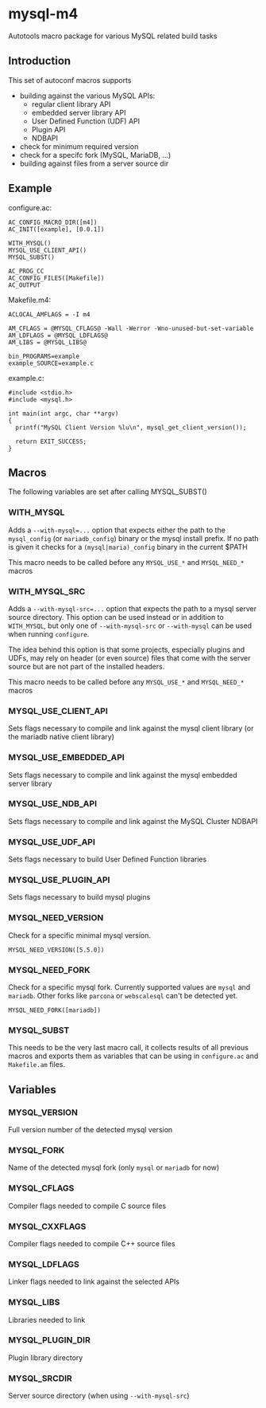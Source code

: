 mysql-m4
========

Autotools macro package for various MySQL related build tasks

Introduction
------------

This set of autoconf macros supports 

* building against the various MySQL APIs:
    * regular client library API
	* embedded server library API
	* User Defined Function (UDF) API
	* Plugin API
	* NDBAPI
* check for minimum required version
* check for a specifc fork (MySQL, MariaDB, ...)
* building against files from a server source dir


Example
-------

configure.ac:

    AC_CONFIG_MACRO_DIR([m4])
    AC_INIT([example], [0.0.1])
    
    WITH_MYSQL()
	MYSQL_USE_CLIENT_API()
	MYSQL_SUBST()
    
    AC_PROG_CC
    AC_CONFIG_FILES([Makefile])
	AC_OUTPUT
	
Makefile.m4:

	ACLOCAL_AMFLAGS = -I m4
    	
	AM_CFLAGS = @MYSQL_CFLAGS@ -Wall -Werror -Wno-unused-but-set-variable
    AM_LDFLAGS = @MYSQL_LDFLAGS@
    AM_LIBS = @MYSQL_LIBS@
    
	bin_PROGRAMS=example
	example_SOURCE=example.c

example.c:

	#include <stdio.h>
    #include <mysql.h>
    
    int main(int argc, char **argv)
    {
      printf("MySQL Client Version %lu\n", mysql_get_client_version());
    
      return EXIT_SUCCESS;
    }

Macros
------

The following variables are set after calling MYSQL_SUBST()

### WITH_MYSQL

Adds a `--with-mysql=...` option that expects either the path to the `mysql_config` 
(or `mariadb_config`) binary or the mysql install prefix. If no path is given it
checks for a `(mysql|maria)_config` binary in the current $PATH

This macro needs to be called before any `MYSQL_USE_*` and `MYSQL_NEED_*` macros

### WITH_MYSQL_SRC

Adds a `--with-mysql-src=...` option that expects the path to a mysql server
source directory. This option can be used instead or in addition to `WITH_MYSQL`,
but only one of `--with-mysql-src` or `--with-mysql` can be used when running
`configure`.

The idea behind this option is that some projects, especially plugins and UDFs,
may rely on header (or even source) files that come with the server source but
are not part of the installed headers.

This macro needs to be called before any `MYSQL_USE_*` and `MYSQL_NEED_*` macros

### MYSQL_USE_CLIENT_API

Sets flags necessary to compile and link against the mysql client library 
(or the mariadb native client library)

### MYSQL_USE_EMBEDDED_API

Sets flags necessary to compile and link against the mysql embedded server library

### MYSQL_USE_NDB_API

Sets flags necessary to compile and link against the MySQL Cluster NDBAPI

### MYSQL_USE_UDF_API

Sets flags necessary to build User Defined Function libraries

### MYSQL_USE_PLUGIN_API

Sets flags necessary to build mysql plugins

### MYSQL_NEED_VERSION

Check for a specific minimal mysql version.

    MYSQL_NEED_VERSION([5.5.0])

### MYSQL_NEED_FORK

Check for a specific mysql fork. Currently supported values are `mysql` and
`mariadb`. Other forks like `parcona` or `webscalesql` can't be detected yet.

    MYSQL_NEED_FORK([mariadb])

### MYSQL_SUBST

This needs to be the very last macro call, it collects results of all
previous macros and exports them as variables that can be using in 
`configure.ac` and `Makefile.am` files.

Variables
---------

### MYSQL_VERSION

Full version number of the detected mysql version

### MYSQL_FORK

Name of the detected mysql fork (only `mysql` or `mariadb` for now)

### MYSQL_CFLAGS

Compiler flags needed to compile C source files

### MYSQL_CXXFLAGS

Compiler flags needed to compile C++ source files

### MYSQL_LDFLAGS

Linker flags needed to link against the selected APIs

### MYSQL_LIBS

Libraries needed to link

### MYSQL_PLUGIN_DIR

Plugin library directory

### MYSQL_SRCDIR

Server source directory (when using `--with-mysql-src`)

